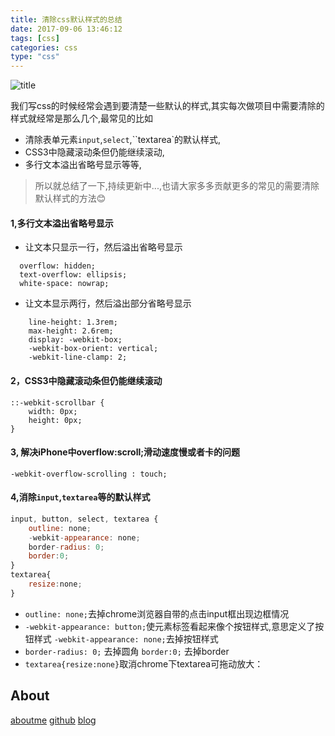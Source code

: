 ```yaml
---
title: 清除css默认样式的总结
date: 2017-09-06 13:46:12
tags: [css]
categories: css
type: "css"
---
```

![title](https://cdn.wangyaxing.cn/css.jpg)
<!--more-->

我们写css的时候经常会遇到要清楚一些默认的样式,其实每次做项目中需要清除的样式就经常是那么几个,最常见的比如
- 清除表单元素`input`,`select`,``textarea`的默认样式,
- CSS3中隐藏滚动条但仍能继续滚动,
- 多行文本溢出省略号显示等等,
> 所以就总结了一下,持续更新中...,也请大家多多贡献更多的常见的需要清除默认样式的方法😊

#### 1,多行文本溢出省略号显示
- 让文本只显示一行，然后溢出省略号显示

```
  overflow: hidden;
  text-overflow: ellipsis;
  white-space: nowrap;

```
- 让文本显示两行，然后溢出部分省略号显示
```
    line-height: 1.3rem;
    max-height: 2.6rem;
    display: -webkit-box;
    -webkit-box-orient: vertical;
    -webkit-line-clamp: 2;

```
#### 2，CSS3中隐藏滚动条但仍能继续滚动
```
::-webkit-scrollbar {
    width: 0px;
    height: 0px;
}

```

#### 3, 解决iPhone中overflow:scroll;滑动速度慢或者卡的问题
```
-webkit-overflow-scrolling : touch;

```
#### 4,消除`input`,`textarea`等的默认样式
```js
input, button, select, textarea {
    outline: none;
    -webkit-appearance: none;
    border-radius: 0;
    border:0;
}
textarea{
    resize:none;
}

```
- `outline: none;`去掉chrome浏览器自带的点击input框出现边框情况
- `-webkit-appearance: button;`使元素标签看起来像个按钮样式,意思定义了按钮样式
  `-webkit-appearance: none;`去掉按钮样式
- `border-radius: 0;` 去掉圆角
  `border:0;` 去掉border
- `textarea{resize:none}`取消chrome下textarea可拖动放大：
## About
[aboutme](https://hacknical.com/resume/S1VKezRp-?locale=zh)
[github](https://github.com/funnycoderstar)
[blog](http://wangyaxing.cn/)